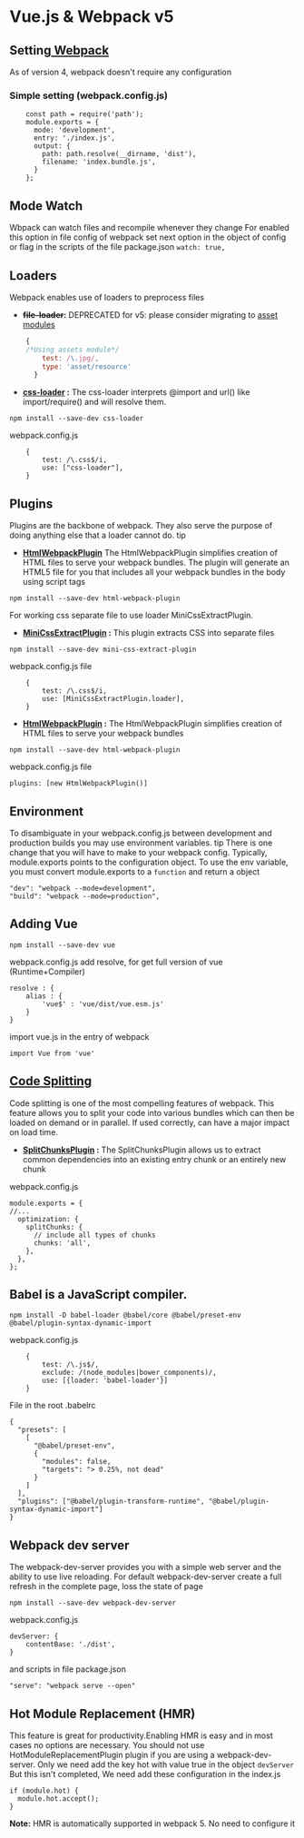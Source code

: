# Vue.js & Webpack v5
##  Setting[ Webpack](https://webpack.js.org/concepts/configuration/ " Webpack")
As of version 4, webpack doesn't require any configuration
### Simple setting (webpack.config.js)
		const path = require('path');
		module.exports = {
		  mode: 'development',
		  entry: './index.js',
		  output: {
			path: path.resolve(__dirname, 'dist'),
			filename: 'index.bundle.js',
		  }
		};
## Mode Watch
Wbpack can watch files and recompile whenever they change
For enabled this option in file config of webpack set next option in the object of config or flag in the scripts of the file package.json
`watch: true,`
## Loaders
Webpack enables use of loaders to preprocess files
- **~~file-loader~~:** DEPRECATED for v5: please consider migrating to [asset modules](https://webpack.js.org/guides/asset-modules/ "asset modules")
```javascript
	{
	/*Using assets module*/
        test: /\.jpg/,
        type: 'asset/resource'
      }
```
- **[css-loader](https://webpack.js.org/loaders/css-loader/) :** The css-loader interprets @import and url() like import/require() and will resolve them.	
```
npm install --save-dev css-loader 
```
webpack.config.js
```
	{
		test: /\.css$/i,
		use: ["css-loader"],
	}
```
## Plugins
Plugins are the backbone of webpack. They also serve the purpose of doing anything else that a loader cannot do.
tip
- **[HtmlWebpackPlugin](https://github.com/jantimon/html-webpack-plugin#options)**
The HtmlWebpackPlugin simplifies creation of HTML files to serve your webpack bundles. The plugin will generate an HTML5 file for you that includes all your webpack bundles in the body using script tags
```
npm install --save-dev html-webpack-plugin
```
For working css separate file to use loader MiniCssExtractPlugin. 
- **[MiniCssExtractPlugin](https://webpack.js.org/plugins/mini-css-extract-plugin/) :** This plugin extracts CSS into separate files
```
npm install --save-dev mini-css-extract-plugin
```
webpack.config.js file
```
	{
		test: /\.css$/i,
		use: [MiniCssExtractPlugin.loader],
	}
```
- **[HtmlWebpackPlugin](https://webpack.js.org/plugins/html-webpack-plugin/) :** The HtmlWebpackPlugin simplifies creation of HTML files to serve your webpack bundles
```
npm install --save-dev html-webpack-plugin
```
webpack.config.js file
```
plugins: [new HtmlWebpackPlugin()]
```
## Environment
To disambiguate in your webpack.config.js between development and production builds you may use environment variables.
tip
There is one change that you will have to make to your webpack config. Typically, module.exports points to the configuration object. To use the env variable, you must convert module.exports to a ``function`` and return a object
```
"dev": "webpack --mode=development",
"build": "webpack --mode=production",
```
## Adding Vue
```
npm install --save-dev vue
```
webpack.config.js add resolve, for get full version of vue (Runtime+Compiler)
```
resolve : {
	alias : {
		'vue$' : 'vue/dist/vue.esm.js'
	}
}
```
import vue.js in the entry of webpack
```
import Vue from 'vue'
```
## [Code Splitting](https://webpack.js.org/guides/code-splitting/)
Code splitting is one of the most compelling features of webpack. This feature allows you to split your code into various bundles which can then be loaded on demand or in parallel.
If used correctly, can have a major impact on load time.

- **[SplitChunksPlugin](https://webpack.js.org/plugins/split-chunks-plugin/) :**
The SplitChunksPlugin allows us to extract common dependencies into an existing entry chunk or an entirely new chunk

webpack.config.js

```
module.exports = {
//...
  optimization: {
    splitChunks: {
      // include all types of chunks
      chunks: 'all',
    },
  },
};
```
## Babel is a JavaScript compiler.

```
npm install -D babel-loader @babel/core @babel/preset-env @babel/plugin-syntax-dynamic-import
```
webpack.config.js
```
	{
		test: /\.js$/,
		exclude: /(node_modules|bower_components)/,
		use: [{loader: 'babel-loader'}]
	}
```
File in the root .babelrc
```
{
  "presets": [
    [
      "@babel/preset-env",
      {
        "modules": false,
        "targets": "> 0.25%, not dead"
      }
    ]
  ],
  "plugins": ["@babel/plugin-transform-runtime", "@babel/plugin-syntax-dynamic-import"]
}
```

## Webpack dev server
The webpack-dev-server provides you with a simple web server and the ability to use live reloading. For default webpack-dev-server create a full refresh in the complete page, loss the state of page
```
npm install --save-dev webpack-dev-server
```
webpack.config.js
```
devServer: {
	contentBase: './dist',
}
```
and scripts in file package.json
```
"serve": "webpack serve --open"
```
## Hot	Module Replacement (HMR)
This feature is great for productivity.Enabling HMR is easy and in most cases no options are necessary. 
You should not use HotModuleReplacementPlugin plugin if you are using a webpack-dev-server.
Only we need add the key hot with value true in the object `devServer`
But this isn't completed, We need add these configuration in the index.js
```
if (module.hot) {
  module.hot.accept();
}
```

**Note:** HMR is automatically supported in webpack 5. No need to configure it

